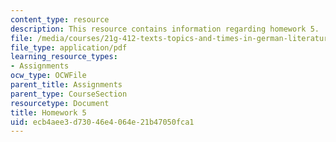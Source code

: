 ```yaml
---
content_type: resource
description: This resource contains information regarding homework 5.
file: /media/courses/21g-412-texts-topics-and-times-in-german-literature-fall-2009/ecb4aee3d73046e4064e21b47050fca1_MIT21G_412F09_hw05.pdf
file_type: application/pdf
learning_resource_types:
- Assignments
ocw_type: OCWFile
parent_title: Assignments
parent_type: CourseSection
resourcetype: Document
title: Homework 5
uid: ecb4aee3-d730-46e4-064e-21b47050fca1
---
```

